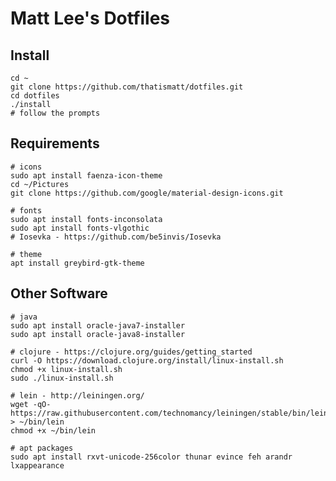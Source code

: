 # Matt Lee's Dotfiles

## Install

    cd ~
    git clone https://github.com/thatismatt/dotfiles.git
    cd dotfiles
    ./install
    # follow the prompts

## Requirements

    # icons
    sudo apt install faenza-icon-theme
    cd ~/Pictures
    git clone https://github.com/google/material-design-icons.git

    # fonts
    sudo apt install fonts-inconsolata
    sudo apt install fonts-vlgothic
    # Iosevka - https://github.com/be5invis/Iosevka

    # theme
    apt install greybird-gtk-theme

## Other Software

    # java
    sudo apt install oracle-java7-installer
    sudo apt install oracle-java8-installer

    # clojure - https://clojure.org/guides/getting_started
    curl -O https://download.clojure.org/install/linux-install.sh
    chmod +x linux-install.sh
    sudo ./linux-install.sh

    # lein - http://leiningen.org/
    wget -qO- https://raw.githubusercontent.com/technomancy/leiningen/stable/bin/lein > ~/bin/lein
    chmod +x ~/bin/lein

    # apt packages
    sudo apt install rxvt-unicode-256color thunar evince feh arandr lxappearance
